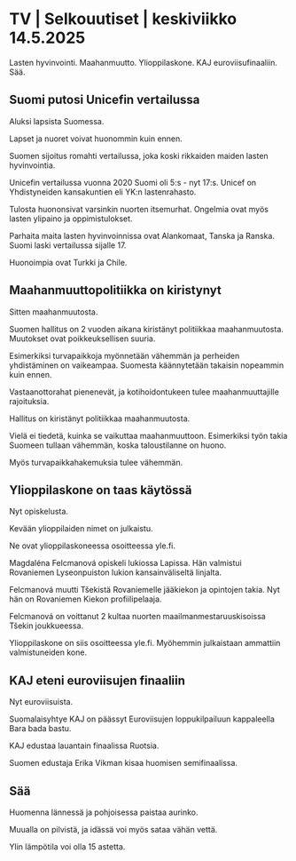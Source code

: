 # TV | Selkouutiset | keskiviikko 14.5.2025

Lasten hyvinvointi. Maahanmuutto. Ylioppilaskone. KAJ euroviisufinaaliin. Sää.

## Suomi putosi Unicefin vertailussa

Aluksi lapsista Suomessa.

Lapset ja nuoret voivat huonommin kuin ennen.

Suomen sijoitus romahti vertailussa, joka koski rikkaiden maiden lasten hyvinvointia.

Unicefin vertailussa vuonna 2020 Suomi oli 5:s - nyt 17:s. Unicef on Yhdistyneiden kansakuntien eli YK:n lastenrahasto.

Tulosta huononsivat varsinkin nuorten itsemurhat. Ongelmia ovat myös lasten ylipaino ja oppimistulokset.

Parhaita maita lasten hyvinvoinnissa ovat Alankomaat, Tanska ja Ranska. Suomi laski vertailussa sijalle 17.

Huonoimpia ovat Turkki ja Chile.

## Maahanmuuttopolitiikka on kiristynyt

Sitten maahanmuutosta.

Suomen hallitus on 2 vuoden aikana kiristänyt politiikkaa maahanmuutosta. Muutokset ovat poikkeuksellisen suuria.

Esimerkiksi turvapaikkoja myönnetään vähemmän ja perheiden yhdistäminen on vaikeampaa. Suomesta käännytetään takaisin nopeammin kuin ennen.

Vastaanottorahat pienenevät, ja kotihoidontukeen tulee maahanmuuttajille rajoituksia.

Hallitus on kiristänyt politiikkaa maahanmuutosta.

Vielä ei tiedetä, kuinka se vaikuttaa maahanmuuttoon. Esimerkiksi työn takia Suomeen tullaan vähemmän, koska taloustilanne on huono.

Myös turvapaikkahakemuksia tulee vähemmän.

## Ylioppilaskone on taas käytössä

Nyt opiskelusta.

Kevään ylioppilaiden nimet on julkaistu.

Ne ovat ylioppilaskoneessa osoitteessa yle.fi.

Magdaléna Felcmanová opiskeli lukiossa Lapissa. Hän valmistui Rovaniemen Lyseonpuiston lukion kansainväliseltä linjalta.

Felcmanová muutti Tšekistä Rovaniemelle jääkiekon ja opintojen takia. Nyt hän on Rovaniemen Kiekon profiilipelaaja.

Felcmanová on voittanut 2 kultaa nuorten maailmanmestaruuskisoissa Tšekin joukkueessa.

Ylioppilaskone on siis osoitteessa yle.fi. Myöhemmin julkaistaan ammattiin valmistuneiden kone.

## KAJ eteni euroviisujen finaaliin

Nyt euroviisuista.

Suomalaisyhtye KAJ on päässyt Euroviisujen loppukilpailuun kappaleella Bara bada bastu.

KAJ edustaa lauantain finaalissa Ruotsia.

Suomen edustaja Erika Vikman kisaa huomisen semifinaalissa.

## Sää

Huomenna lännessä ja pohjoisessa paistaa aurinko.

Muualla on pilvistä, ja idässä voi myös sataa vähän vettä.

Ylin lämpötila voi olla 15 astetta.
